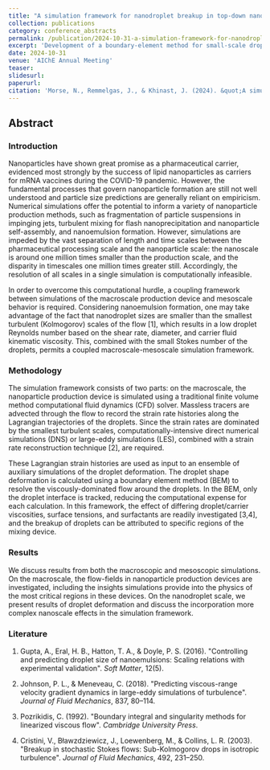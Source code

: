 ```yaml
---
title: "A simulation framework for nanodroplet breakup in top-down nanoparticle production"
collection: publications
category: conference_abstracts
permalink: /publication/2024-10-31-a-simulation-framework-for-nanodroplet-breakup-in-top-down-nanoparticle-production
excerpt: 'Development of a boundary-element method for small-scale droplet breakup.'
date: 2024-10-31
venue: 'AIChE Annual Meeting'
teaser: 
slidesurl: 
paperurl: 
citation: 'Morse, N., Remmelgas, J., & Khinast, J. (2024). &quot;A simulation framework for nanodroplet breakup in top-down nanoparticle production&quot; <i>AIChE Annual Meeting</i>. San Diego, USA.'
---
```


## Abstract 

### Introduction

Nanoparticles have shown great promise as a pharmaceutical carrier, evidenced most strongly by the success of lipid nanoparticles as carriers for mRNA vaccines during the COVID-19 pandemic. However, the fundamental processes that govern nanoparticle formation are still not well understood and particle size predictions are generally reliant on empiricism. Numerical simulations offer the potential to inform a variety of nanoparticle production methods, such as fragmentation of particle suspensions in impinging jets, turbulent mixing for flash nanoprecipitation and nanoparticle self-assembly, and nanoemulsion formation. However, simulations are impeded by the vast separation of length and time scales between the pharmaceutical processing scale and the nanoparticle scale: the nanoscale is around one million times smaller than the production scale, and the disparity in timescales one million times greater still. Accordingly, the resolution of all scales in a single simulation is computationally infeasible.

In order to overcome this computational hurdle, a coupling framework between simulations of the macroscale production device and mesoscale behavior is required. Considering nanoemulsion formation, one may take advantage of the fact that nanodroplet sizes are smaller than the smallest turbulent (Kolmogorov) scales of the flow [1], which results in a low droplet Reynolds number based on the shear rate, diameter, and carrier fluid kinematic viscosity. This, combined with the small Stokes number of the droplets, permits a coupled macroscale-mesoscale simulation framework.

### Methodology

The simulation framework consists of two parts: on the macroscale, the nanoparticle production device is simulated using a traditional finite volume method computational fluid dynamics (CFD) solver. Massless tracers are advected through the flow to record the strain rate histories along the Lagrangian trajectories of the droplets. Since the strain rates are dominated by the smallest turbulent scales, computationally-intensive direct numerical simulations (DNS) or large-eddy simulations (LES), combined with a strain rate reconstruction technique [2], are required.

These Lagrangian strain histories are used as input to an ensemble of auxiliary simulations of the droplet deformation. The droplet shape deformation is calculated using a boundary element method (BEM) to resolve the viscously-dominated flow around the droplets. In the BEM, only the droplet interface is tracked, reducing the computational expense for each calculation. In this framework, the effect of differing droplet/carrier viscosities, surface tensions, and surfactants are readily investigated [3,4], and the breakup of droplets can be attributed to specific regions of the mixing device.

### Results

We discuss results from both the macroscopic and mesoscopic simulations. On the macroscale, the flow-fields in nanoparticle production devices are investigated, including the insights simulations provide into the physics of the most critical regions in these devices. On the nanodroplet scale, we present results of droplet deformation and discuss the incorporation more complex nanoscale effects in the simulation framework.

### Literature

1. Gupta, A., Eral, H. B., Hatton, T. A., & Doyle, P. S. (2016). "Controlling and predicting droplet size of nanoemulsions: Scaling relations with experimental validation". *Soft Matter*, 12(5).

2. Johnson, P. L., & Meneveau, C. (2018). "Predicting viscous-range velocity gradient dynamics in large-eddy simulations of turbulence". *Journal of Fluid Mechanics*, 837, 80–114.

3. Pozrikidis, C. (1992). "Boundary integral and singularity methods for linearized viscous flow". *Cambridge University Press*.

4. Cristini, V., Bławzdziewicz, J., Loewenberg, M., & Collins, L. R. (2003). "Breakup in stochastic Stokes flows: Sub-Kolmogorov drops in isotropic turbulence". *Journal of Fluid Mechanics*, 492, 231–250.